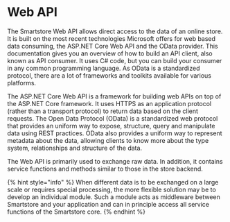 # Web API

The Smartstore Web API allows direct access to the data of an online store. It is built on the most recent technologies Microsoft offers for web based data consuming, the ASP.NET Core Web API and the OData provider. This documentation gives you an overview of how to build an API client, also known as API consumer. It uses C# code, but you can build your consumer in any common programming language. As OData is a standardized protocol, there are a lot of frameworks and toolkits available for various platforms.

The ASP.NET Core Web API is a framework for building web APIs on top of the ASP.NET Core framework. It uses HTTPS as an application protocol (rather than a transport protocol) to return data based on the client requests. The Open Data Protocol (OData) is a standardized web protocol that provides an uniform way to expose, structure, query and manipulate data using REST practices. OData also provides a uniform way to represent metadata about the data, allowing clients to know more about the type system, relationships and structure of the data.

The Web API is primarily used to exchange raw data. In addition, it contains service functions and methods similar to those in the store backend.

{% hint style="info" %}
When different data is to be exchanged on a large scale or requires special processing, the more flexible solution may be to develop an individual module. Such a module acts as middleware between Smartstore and your application and can in principle access all service functions of the Smartstore core.
{% endhint %}
